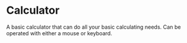 # Calculator
A basic calculator that can do all your basic calculating needs. Can be operated with either a mouse or keyboard.

